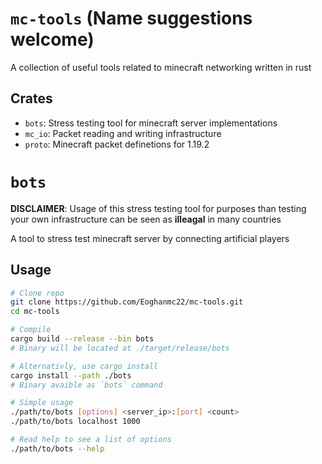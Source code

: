 # `mc-tools` (Name suggestions welcome)
A collection of useful tools related to minecraft networking written in rust

## Crates
- `bots`: Stress testing tool for minecraft server implementations
- `mc_io`: Packet reading and writing infrastructure
- `proto`: Minecraft packet definetions for 1.19.2

# `bots`
**DISCLAIMER**: Usage of this stress testing tool for purposes than testing
your own infrastructure can be seen as **illeagal** in many countries

A tool to stress test minecraft server by connecting artificial players

## Usage

```sh
# Clone repo
git clone https://github.com/Eoghanmc22/mc-tools.git
cd mc-tools

# Compile
cargo build --release --bin bots
# Binary will be located at ./target/release/bots

# Alternativly, use cargo install
cargo install --path ./bots
# Binary avaible as `bots` command

# Simple usage
./path/to/bots [options] <server_ip>:[port] <count>
./path/to/bots localhost 1000

# Read help to see a list of options
./path/to/bots --help
```
